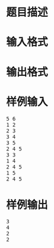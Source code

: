 

# 题目描述


<div class="content">

# 输入格式


<div class="content">

# 输出格式


<div class="content">

# 样例输入


<pre>5 6
1 2
2 3
3 4
3 5
2 4 5
3 3
1 4
2 4 5
1 5
2 4 5
</pre>

# 样例输出


<pre>3
4
2
2
</pre>
<p>
<br/>
</p>
